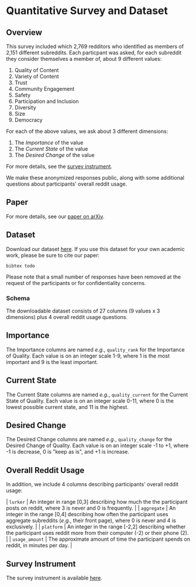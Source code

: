 # Quantitative Survey and Dataset


## Overview

This survey included which 2,769 redditors who identified as members of 2,151 different subreddits. Each particpant was asked, for each subreddit they consider themselves a member of, about 9 different values:

1. Quality of Content
1. Variety of Content
1. Trust
1. Community Engagement
1. Safety
1. Participation and Inclusion
1. Diversity
1. Size
1. Democracy

For each of the above values, we ask about 3 different dimensions:

1. The *Importance* of the value
1. The *Current State* of the value
1. The *Desired Change* of the value

For more details, see the [survey instrument](https://github.com/behavioral-data/reddit_values_surveys_public/raw/master/instruments/quant_survey_instrument.pdf).

We make these anonymized responses public, along with some additional questions about participants' overall reddit usage.

## Paper

For more details, see our [paper on arXiv](https://link_todo).

## Dataset

Download our dataset [here](https://github.com/behavioral-data/reddit_values_surveys_public/raw/master/subreddit_values.csv). If you use this dataset for your own academic work, please be sure to cite our paper:

```
bibtex todo
```

Please note that a small number of responses have been removed at the request of the participants or for confidentiality concerns. 

### Schema

The downloadable dataset consists of 27 columns (9 values x 3 dimensions) plus 4 overall reddit usage questions.

## Importance

The Importance columns are named *e.g.*, `quality_rank` for the Importance of Quality. Each value is on an integer scale 1-9, where 1 is the most important and 9 is the least important.

## Current State

The Current State columns are named *e.g.*, `quality_current` for the Current State of Quality. Each value is on an integer scale 0-11, where 0 is the lowest possible current state, and 11 is the highest.

## Desired Change

The Desired Change columns are named *e.g.*, `quality_change` for the Desired Change of Quality. Each value is on an integer scale -1 to +1, where -1 is decrease, 0 is "keep as is", and +1 is increase.

## Overall Reddit Usage

In addition, we include 4 columns describing participants' overall reddit usage:

| `lurker`       | An integer in range \[0,3\] describing how much the the participant posts on reddit, where 3 is never and 0 is frequently.                                         |
| `aggregate`    | An integer in the range \[0,4\] describing how often the participant uses aggregate subreddits (*e.g.*, their front page), where 0 is never and 4 is exclusively.  |
| `platform`     | An integer in the range \[-2,2\] describing whether the participant uses reddit more from their computer (-2) or their phone (2).                                  |
| `usage_amount` | The approximate amount of time the participant spends on reddit, in minutes per day.                                                                               |


## Survey Instrument

The survey instrument is available [here](https://github.com/behavioral-data/reddit_values_surveys_public/raw/master/instruments/quant_survey_instrument.pdf).